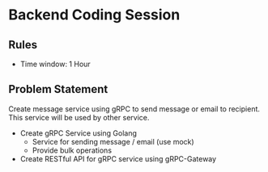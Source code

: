 # Backend Coding Session

## Rules

- Time window: 1 Hour

## Problem Statement

Create message service using gRPC to send message or email to recipient. This service will be used by other service.

- Create gRPC Service using Golang
	- Service for sending message / email (use mock)
	- Provide bulk operations
- Create RESTful API for gRPC service using gRPC-Gateway
